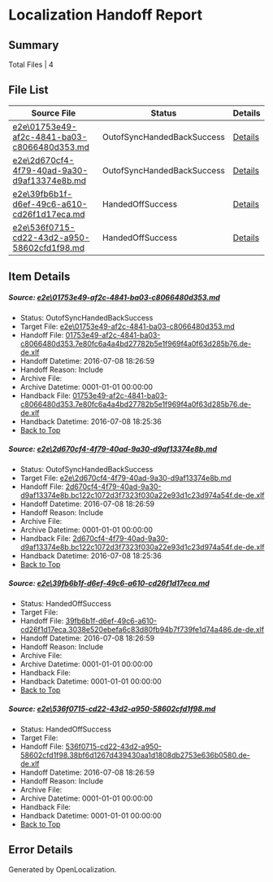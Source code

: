 # <a name='report-top'></a> Localization Handoff Report

## Summary
 Total Files | 4

## File List
 Source File | Status | Details 
 ----------- | ------ | ------- 
 [e2e\01753e49-af2c-4841-ba03-c8066480d353.md](https://github.com/OpenLocalizationTestOrg/oltest/blob/3424701a7f7e5f078f084a8f0128942163a1ca95/e2e/01753e49-af2c-4841-ba03-c8066480d353.md) | OutofSyncHandedBackSuccess | [Details](#6d10b98951bbffc055f504818a515af7ccbd8ae31)
 [e2e\2d670cf4-4f79-40ad-9a30-d9af13374e8b.md](https://github.com/OpenLocalizationTestOrg/oltest/blob/3424701a7f7e5f078f084a8f0128942163a1ca95/e2e/2d670cf4-4f79-40ad-9a30-d9af13374e8b.md) | OutofSyncHandedBackSuccess | [Details](#5e945abcee7302c4a3c1cf6de32947694f038ff73)
 [e2e\39fb6b1f-d6ef-49c6-a610-cd26f1d17eca.md](https://github.com/OpenLocalizationTestOrg/oltest/blob/86c282dd015ddc8685a007a6af8dccd3058a07f9/e2e/39fb6b1f-d6ef-49c6-a610-cd26f1d17eca.md) | HandedOffSuccess | [Details](#c24f5a55bdbab403fd69f2f6792cec9fcee435cf5)
 [e2e\536f0715-cd22-43d2-a950-58602cfd1f98.md](https://github.com/OpenLocalizationTestOrg/oltest/blob/86c282dd015ddc8685a007a6af8dccd3058a07f9/e2e/536f0715-cd22-43d2-a950-58602cfd1f98.md) | HandedOffSuccess | [Details](#a898e79db45a9668ad742797719dfde53d30ca046)

## Item Details
##### <a name='6d10b98951bbffc055f504818a515af7ccbd8ae31'></a> Source: [e2e\01753e49-af2c-4841-ba03-c8066480d353.md](https://github.com/OpenLocalizationTestOrg/oltest/blob/3424701a7f7e5f078f084a8f0128942163a1ca95/e2e/01753e49-af2c-4841-ba03-c8066480d353.md)
* Status: OutofSyncHandedBackSuccess
* Target File: [e2e\01753e49-af2c-4841-ba03-c8066480d353.md](https://github.com/OpenLocalizationTestOrg/oltest-dede-fly/blob/7b8022f9904225a75960cdb191149c2258442689/e2e/01753e49-af2c-4841-ba03-c8066480d353.md)
* Handoff File: [01753e49-af2c-4841-ba03-c8066480d353.7e80fc6a4a4bd27782b5e1f969f4a0f63d285b76.de-de.xlf](https://github.com/OpenLocalizationTestOrg/olhandoff-e2e/blob/b13fe7c06f77f4deaec6ff9b04ac706ceb158711/ol-handoff/OpenLocalizationTestOrg/oltest-dede-fly/ci/low/01753e49-af2c-4841-ba03-c8066480d353.7e80fc6a4a4bd27782b5e1f969f4a0f63d285b76.de-de.xlf)
* Handoff Datetime: 2016-07-08 18:26:59
* Handoff Reason: Include
* Archive File: 
* Archive Datetime: 0001-01-01 00:00:00
* Handback File: [01753e49-af2c-4841-ba03-c8066480d353.7e80fc6a4a4bd27782b5e1f969f4a0f63d285b76.de-de.xlf](https://github.com/OpenLocalizationTestOrg/olhandback-e2e/blob/78bfb837b474ffe3ca799c3f7679cf7816d5ebd9/ol-handback/OpenLocalizationTestOrg/oltest-dede-fly/ci/high/01753e49-af2c-4841-ba03-c8066480d353.7e80fc6a4a4bd27782b5e1f969f4a0f63d285b76.de-de.xlf)
* Handback Datetime: 2016-07-08 18:25:36
* [Back to Top](#report-top)

##### <a name='5e945abcee7302c4a3c1cf6de32947694f038ff73'></a> Source: [e2e\2d670cf4-4f79-40ad-9a30-d9af13374e8b.md](https://github.com/OpenLocalizationTestOrg/oltest/blob/3424701a7f7e5f078f084a8f0128942163a1ca95/e2e/2d670cf4-4f79-40ad-9a30-d9af13374e8b.md)
* Status: OutofSyncHandedBackSuccess
* Target File: [e2e\2d670cf4-4f79-40ad-9a30-d9af13374e8b.md](https://github.com/OpenLocalizationTestOrg/oltest-dede-fly/blob/7b8022f9904225a75960cdb191149c2258442689/e2e/2d670cf4-4f79-40ad-9a30-d9af13374e8b.md)
* Handoff File: [2d670cf4-4f79-40ad-9a30-d9af13374e8b.bc122c1072d3f7323f030a22e93d1c23d974a54f.de-de.xlf](https://github.com/OpenLocalizationTestOrg/olhandoff-e2e/blob/b13fe7c06f77f4deaec6ff9b04ac706ceb158711/ol-handoff/OpenLocalizationTestOrg/oltest-dede-fly/ci/low/2d670cf4-4f79-40ad-9a30-d9af13374e8b.bc122c1072d3f7323f030a22e93d1c23d974a54f.de-de.xlf)
* Handoff Datetime: 2016-07-08 18:26:59
* Handoff Reason: Include
* Archive File: 
* Archive Datetime: 0001-01-01 00:00:00
* Handback File: [2d670cf4-4f79-40ad-9a30-d9af13374e8b.bc122c1072d3f7323f030a22e93d1c23d974a54f.de-de.xlf](https://github.com/OpenLocalizationTestOrg/olhandback-e2e/blob/78bfb837b474ffe3ca799c3f7679cf7816d5ebd9/ol-handback/OpenLocalizationTestOrg/oltest-dede-fly/ci/high/2d670cf4-4f79-40ad-9a30-d9af13374e8b.bc122c1072d3f7323f030a22e93d1c23d974a54f.de-de.xlf)
* Handback Datetime: 2016-07-08 18:25:36
* [Back to Top](#report-top)

##### <a name='c24f5a55bdbab403fd69f2f6792cec9fcee435cf5'></a> Source: [e2e\39fb6b1f-d6ef-49c6-a610-cd26f1d17eca.md](https://github.com/OpenLocalizationTestOrg/oltest/blob/86c282dd015ddc8685a007a6af8dccd3058a07f9/e2e/39fb6b1f-d6ef-49c6-a610-cd26f1d17eca.md)
* Status: HandedOffSuccess
* Target File: 
* Handoff File: [39fb6b1f-d6ef-49c6-a610-cd26f1d17eca.3038e520ebefa6c83d80fb94b7f739fe1d74a486.de-de.xlf](https://github.com/OpenLocalizationTestOrg/olhandoff-e2e/blob/b13fe7c06f77f4deaec6ff9b04ac706ceb158711/ol-handoff/OpenLocalizationTestOrg/oltest-dede-fly/ci/low/39fb6b1f-d6ef-49c6-a610-cd26f1d17eca.3038e520ebefa6c83d80fb94b7f739fe1d74a486.de-de.xlf)
* Handoff Datetime: 2016-07-08 18:26:59
* Handoff Reason: Include
* Archive File: 
* Archive Datetime: 0001-01-01 00:00:00
* Handback File: 
* Handback Datetime: 0001-01-01 00:00:00
* [Back to Top](#report-top)

##### <a name='a898e79db45a9668ad742797719dfde53d30ca046'></a> Source: [e2e\536f0715-cd22-43d2-a950-58602cfd1f98.md](https://github.com/OpenLocalizationTestOrg/oltest/blob/86c282dd015ddc8685a007a6af8dccd3058a07f9/e2e/536f0715-cd22-43d2-a950-58602cfd1f98.md)
* Status: HandedOffSuccess
* Target File: 
* Handoff File: [536f0715-cd22-43d2-a950-58602cfd1f98.38bf6d1267d439430aa1d1808db2753e636b0580.de-de.xlf](https://github.com/OpenLocalizationTestOrg/olhandoff-e2e/blob/b13fe7c06f77f4deaec6ff9b04ac706ceb158711/ol-handoff/OpenLocalizationTestOrg/oltest-dede-fly/ci/low/536f0715-cd22-43d2-a950-58602cfd1f98.38bf6d1267d439430aa1d1808db2753e636b0580.de-de.xlf)
* Handoff Datetime: 2016-07-08 18:26:59
* Handoff Reason: Include
* Archive File: 
* Archive Datetime: 0001-01-01 00:00:00
* Handback File: 
* Handback Datetime: 0001-01-01 00:00:00
* [Back to Top](#report-top)


## Error Details

Generated by OpenLocalization.
